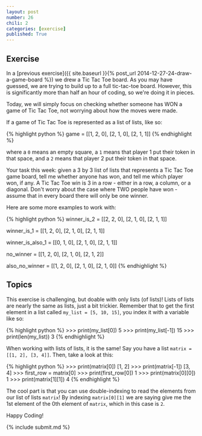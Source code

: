```yaml
---
layout: post
number: 26
chili: 2
categories: [exercise]
published: True
---
```


## Exercise

In a [previous exercise]({{ site.baseurl }}{% post_url 2014-12-27-24-draw-a-game-board %}) we drew a Tic Tac Toe board. As you may have guessed, we are trying to build up to a full tic-tac-toe board. However, this is significantly more than half an hour of coding, so we're doing it in pieces.

Today, we will simply focus on checking whether someone has WON a game of Tic Tac Toe, not worrying about how the moves were made.

If a game of Tic Tac Toe is represented as a list of lists, like so:

{% highlight python %}
game = [[1, 2, 0],
	[2, 1, 0],
	[2, 1, 1]]
{% endhighlight %}

where a `0` means an empty square, a `1` means that player 1 put their token in that space, and a `2` means that player 2 put their token in that space.

Your task this week: given a 3 by 3 list of lists that represents a Tic Tac Toe game board, tell me whether anyone has won, and tell me which player won, if any. A Tic Tac Toe win is 3 in a row - either in a row, a column, or a diagonal. Don't worry about the case where TWO people have won - assume that in every board there will only be one winner.

Here are some more examples to work with: 

{% highlight python %}
winner_is_2 = [[2, 2, 0],
	[2, 1, 0],
	[2, 1, 1]]

winner_is_1 = [[1, 2, 0],
	[2, 1, 0],
	[2, 1, 1]]

winner_is_also_1 = [[0, 1, 0],
	[2, 1, 0],
	[2, 1, 1]]

no_winner = [[1, 2, 0],
	[2, 1, 0],
	[2, 1, 2]]

also_no_winner = [[1, 2, 0],
	[2, 1, 0],
	[2, 1, 0]]
{% endhighlight %}

## Topics

This exercise is challenging, but doable with only lists (of lists)! Lists of lists are nearly the same as lists, just a bit trickier. Remember that to get the first element in a list called `my_list = [5, 10, 15]`, you index it with a variable like so: 

{% highlight python %}
	>>> print(my_list[0])
	5
	>>> print(my_list[-1])
	15
	>>> print(len(my_list))
	3
{% endhighlight %}

When working with lists of lists, it is the same! Say you have a list `matrix = [[1, 2], [3, 4]]`. Then, take a look at this: 

{% highlight python %}
	>>> print(matrix[0])
	[1, 2]
	>>> print(matrix[-1])
	[3, 4]
	>>> first_row = matrix[0]
	>>> print(first_row[0])
	1
	>>> print(matrix[0][0])
	1
	>>> print(matrix[1][1])
	4
{% endhighlight %}

The cool part is that you can use double-indexing to read the elements from our list of lists `matrix`! By indexing `matrix[0][1]` we are saying give me the 1st element of the 0th element of `matrix`, which in this case is `2`.

Happy Coding!

{% include submit.md %}